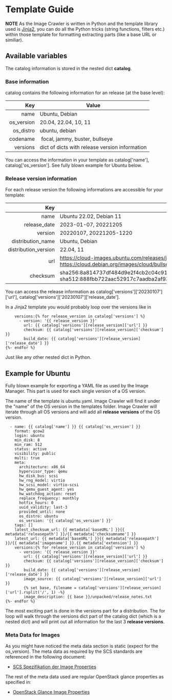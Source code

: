 # Template Guide

**NOTE** As the Image Crawler is written in Python and the template library used is [Jinja2](https://jinja.palletsprojects.com/en/3.1.x/), you can do all the Python tricks (string functions, filters etc.) within those template for formatting extracting parts (like a base URL or similiar).

## Available variables

The catalog information is stored in the nested dict **catalog**.

### Base information

catalog contains the following information for an release (at the base level):

| Key | Value |
|---:|---|
| name | Ubuntu, Debian |
| os_version | 20.04, 22.04, 10, 11 |
| os_distro | ubuntu, debian |
| codename | focal, jammy, buster, bullseye |
| versions | dict of dicts with release version information |

You can access the information in your template as catalog['name'], catalog['os_version']. See fully blown example for Ubuntu below.

### Release version information

For each release version the following informations are accessible for your template:

| Key | Value |
|---:|---|
| name | Ubuntu 22.02, Debian 11|
| release_date | 2023-01-07, 20221205 |
| version | 20220107, 20221205-1220 |
| distribution_name | Ubuntu, Debian |
| distribution_version | 22.04, 11 |
| url | https://cloud-images.ubuntu.com/releases/jammy/release-20221201/ubuntu-22.04-server-cloudimg-amd64.img<br />https://cloud.debian.org/images/cloud/bullseye/20221205-1220debian-11-genericcloud-amd64-20221205-1220.qcow2 |
| checksum | sha256:8a814737df484d9e2f4cb2c04c91629aea2fced6799fc36f77376f0da91dba65<br />sha512:888fbb722aac52917c7aadba2af93e020ad778ced30bd864f42a463a5351ba5bbbd957b5c88d744f432f2e1766a09ce201653f03fc4d4131c3aa40fac9dacffb|

You can access the release information as catalog['versions']['20230107']['url'], catalog['versions']['20230107']['release_date'].

In a Jinja2 template you would probably loop over the versions like in

```
    versions:{% for release_version in catalog['versions'] %}
      - version: '{{ release_version }}'
        url: {{ catalog['versions'][release_version]['url'] }}
        checksum: {{ catalog['versions'][release_version]['checksum'] }}
        build_date: {{ catalog['versions'][release_version]['release_date'] }}
{%- endfor %}
```

Just like any other nested dict in Python.

## Example for Ubuntu

Fully blown example for exporting a YAML file as used by the Image Manager. This part is used for each single version of a OS version.

The name of the template is ubuntu.yaml. Image Crawler will find it under the "name" of the OS version in the templates folder. Image Crawler will iterate through all OS versions and will add all **release versions** of the OS version.

```
  - name: {{ catalog['name'] }} {{ catalog['os_version'] }}
    format: qcow2
    login: ubuntu
    min_disk: 8
    min_ram: 512
    status: active
    visibility: public
    multi: true
    meta:
      architecture: x86_64
      hypervisor_type: qemu
      hw_disk_bus: scsi
      hw_rng_model: virtio
      hw_scsi_model: virtio-scsi
      hw_qemu_guest_agent: yes
      hw_watchdog_action: reset
      replace_frequency: monthly
      hotfix_hours: 0
      uuid_validity: last-3
      provided_until: none
      os_distro: ubuntu
      os_version: '{{ catalog['os_version'] }}'
    tags: []
    latest_checksum_url: {{ metadata['baseURL'] }}{{ metadata['releasepath'] }}/{{ metadata['checksumname'] }}
    latest_url: {{ metadata['baseURL'] }}{{ metadata['releasepath'] }}/{{ metadata['imagename'] }}.{{ metadata['extension'] }}
    versions:{% for release_version in catalog['versions'] %}
      - version: '{{ release_version }}'
        url: {{ catalog['versions'][release_version]['url'] }}
        checksum: {{ catalog['versions'][release_version]['checksum'] }}
        build_date: {{ catalog['versions'][release_version]['release_date'] }}
        image_source: {{ catalog['versions'][release_version]['url'] }}
        {% set base, filename = catalog['versions'][release_version]['url'].rsplit('/', 1) -%}
        image_description: {{ base }}/unpacked/release_notes.txt
{%- endfor %}
```

The most exciting part is done in the versions part for a distribution. The for loop will walk through the versions dict part of the catalog dict (which is a nested dict) and will print out all information for the last 3 **release versions**.

### Meta Data for Images

As you might have noticed the meta data section is static (expect for the os_version). The meta data as required by the SCS standards are referenced in the following document:

* [SCS Spezifikation der Image Properties](https://github.com/SovereignCloudStack/Docs/blob/main/Design-Docs/Image-Properties-Spec.md)

The rest of the meta data used are regular OpenStack glance properties as specified in:

* [OpenStack Glance Image Properties](https://docs.openstack.org/glance/latest/admin/useful-image-properties.html)
